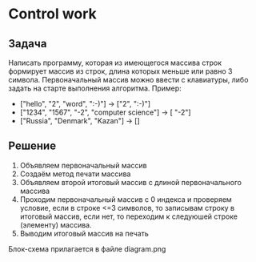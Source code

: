 # Control work
## Задача
Написать программу, которая из имеющегося массива строк формирует массив из строк, длина которых меньше или равно 3 символа. Первоначальный массив можно ввести с клавиатуры, либо задать на старте выполнения алгоритма.
Пример: 
* ["hello", "2", "word", ":-)"] -> ["2", ":-)"]
* ["1234", "1567", "-2", "computer science"] -> [ "-2"]
* ["Russia", "Denmark", "Kazan"] -> []

## Решение
1. Объявляем первоначальный массив
2. Создаём метод печати массива
3. Объявляем второй итоговый массив с длиной первоначального массива
4. Проходим первоначальный массив с 0 индекса и проверяем условие, если в строке <=3 символов, то записывам строку в итоговый массив, если нет, то переходим к следуюшей строке (элементу) массива.
5. Выводим итоговый массив на печать

Блок-схема прилагается в файле diagram.png